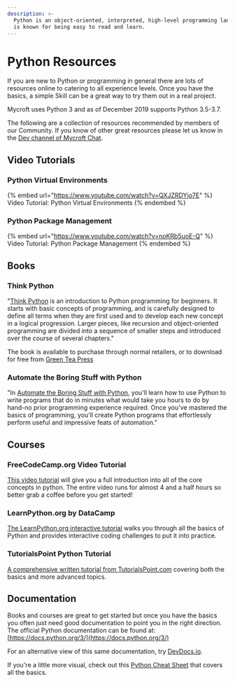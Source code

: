 ```yaml
---
description: >-
  Python is an object-oriented, interpreted, high-level programming language. It
  is known for being easy to read and learn.
---
```


# Python Resources

If you are new to Python or programming in general there are lots of resources online to catering to all experience levels. Once you have the basics, a simple Skill can be a great way to try them out in a real project.

Mycroft uses Python 3 and as of December 2019 supports Python 3.5-3.7.

The following are a collection of resources recommended by members of our Community. If you know of other great resources please let us know in the [Dev channel of Mycroft Chat](https://chat.mycroft.ai/community/channels/dev).

## Video Tutorials

### Python Virtual Environments

{% embed url="https://www.youtube.com/watch?v=QXJZRDYjo7E" %}
Video Tutorial: Python Virtual Environments
{% endembed %}

### Python Package Management

{% embed url="https://www.youtube.com/watch?v=noKRb5uoE-Q" %}
Video Tutorial: Python Package Management
{% endembed %}

## Books

### Think Python

"[Think Python](https://greenteapress.com/wp/think-python-2e/) is an introduction to Python programming for beginners. It starts with basic concepts of programming, and is carefully designed to define all terms when they are first used and to develop each new concept in a logical progression. Larger pieces, like recursion and object-oriented programming are divided into a sequence of smaller steps and introduced over the course of several chapters."

The book is available to purchase through normal retailers, or to download for free from [Green Tea Press](https://greenteapress.com/wp/think-python-2e/)

### Automate the Boring Stuff with Python

"In [Automate the Boring Stuff with Python](https://automatetheboringstuff.com/), you'll learn how to use Python to write programs that do in minutes what would take you hours to do by hand-no prior programming experience required. Once you've mastered the basics of programming, you'll create Python programs that effortlessly perform useful and impressive feats of automation."

## Courses

### FreeCodeCamp.org Video Tutorial

[This video tutorial](https://www.youtube.com/watch?v=rfscVS0vtbw) will give you a full introduction into all of the core concepts in python. The entire video runs for almost 4 and a half hours so better grab a coffee before you get started!

### LearnPython.org by DataCamp

[The LearnPython.org interactive tutorial](https://www.learnpython.org/) walks you through all the basics of Python and provides interactive coding challenges to put it into practice.

### TutorialsPoint Python Tutorial

[A comprehensive written tutorial from TutorialsPoint.com](https://www.tutorialspoint.com/python) covering both the basics and more advanced topics.

## Documentation

Books and courses are great to get started but once you have the basics you often just need good documentation to point you in the right direction. The official Python documentation can be found at: [https://docs.python.org/3/](https://docs.python.org/3/)

For an alternative view of this same documentation, try [DevDocs.io](https://devdocs.io/python\~3.7/).

If you're a little more visual, check out this [Python Cheat Sheet](https://websitesetup.org/python-cheat-sheet/) that covers all the basics.
